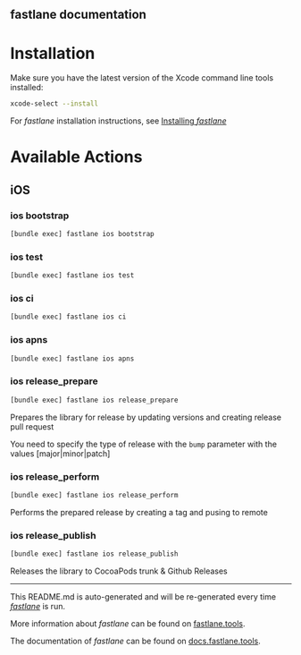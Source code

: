 fastlane documentation
----

# Installation

Make sure you have the latest version of the Xcode command line tools installed:

```sh
xcode-select --install
```

For _fastlane_ installation instructions, see [Installing _fastlane_](https://docs.fastlane.tools/#installing-fastlane)

# Available Actions

## iOS

### ios bootstrap

```sh
[bundle exec] fastlane ios bootstrap
```



### ios test

```sh
[bundle exec] fastlane ios test
```



### ios ci

```sh
[bundle exec] fastlane ios ci
```



### ios apns

```sh
[bundle exec] fastlane ios apns
```



### ios release_prepare

```sh
[bundle exec] fastlane ios release_prepare
```

Prepares the library for release by updating versions and creating release pull request

You need to specify the type of release with the `bump` parameter with the values [major|minor|patch]

### ios release_perform

```sh
[bundle exec] fastlane ios release_perform
```

Performs the prepared release by creating a tag and pusing to remote

### ios release_publish

```sh
[bundle exec] fastlane ios release_publish
```

Releases the library to CocoaPods trunk & Github Releases

----

This README.md is auto-generated and will be re-generated every time [_fastlane_](https://fastlane.tools) is run.

More information about _fastlane_ can be found on [fastlane.tools](https://fastlane.tools).

The documentation of _fastlane_ can be found on [docs.fastlane.tools](https://docs.fastlane.tools).
